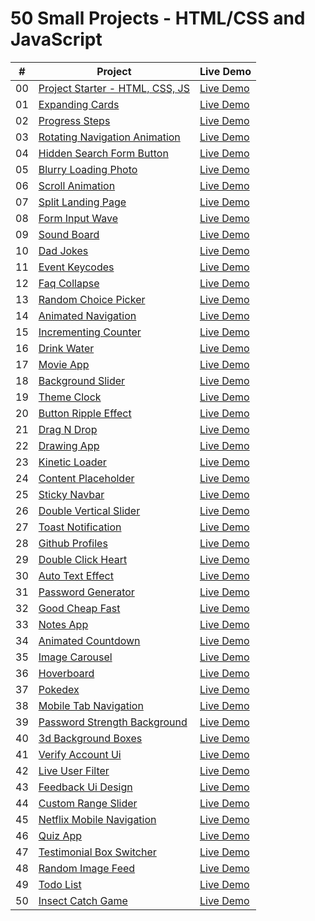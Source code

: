 # 50 Small Projects - HTML/CSS and JavaScript

|  #  | Project                                                                                                              | Live Demo                                                              |
| :-: | -------------------------------------------------------------------------------------------------------------------- | ---------------------------------------------------------------------- |
| 00  | [Project Starter - HTML, CSS, JS](https://github.com/My-Udemy-Learning/50projects50days/tree/main/_project_starter_) | [Live Demo](http://127.0.0.1:5500/_project_starter_/index.html)        |
| 01  | [Expanding Cards](https://github.com/My-Udemy-Learning/50projects50days/tree/main/expanding-cards)                   | [Live Demo](http://127.0.0.1:5500/expanding-cards/index.html)          |
| 02  | [Progress Steps](https://github.com/My-Udemy-Learning/50projects50days/tree/main/progress-steps)                     | [Live Demo](http://127.0.0.1:5500/progress-steps/index.html)           |
| 03  | [Rotating Navigation Animation](https://github.com/My-Udemy-Learning/50projects50days/tree/main/rotating-navigation) | [Live Demo](http://127.0.0.1:5500/rotating-navigation/index.html)      |
| 04  | [Hidden Search Form Button](https://github.com/My-Udemy-Learning/50projects50days/tree/main/hidden-search)           | [Live Demo](http://127.0.0.1:5500/hidden-search/index.html)            |
| 05  | [Blurry Loading Photo](https://github.com/My-Udemy-Learning/50projects50days/tree/main/blurry-loading)               | [Live Demo](http://127.0.0.1:5500/blurry-loading/index.html)           |
| 06  | [Scroll Animation](https://github.com/My-Udemy-Learning/50projects50days/tree/main/scroll-animation)                 | [Live Demo](http://127.0.0.1:5500/scroll-animation/index.html)         |
| 07  | [Split Landing Page](https://github.com/bradtraversy/50projects50days/tree/master/split-landing-page)                | [Live Demo](https://50projects50days.com/projects/split-landing-page/) |
| 08  | [Form Input Wave](https://github.com/My-Udemy-Learning/50projects50days/tree/main/form-input-wave)                   | [Live Demo](http://127.0.0.1:5500/form-input-wave/index.html)          |
| 09  | [Sound Board](https://github.com/My-Udemy-Learning/50projects50days/tree/main/sound-board)                           | [Live Demo](http://127.0.0.1:5500/sound-board/index.html)              |
| 10  | [Dad Jokes](https://github.com/My-Udemy-Learning/50projects50days/tree/main/dad-jokes)                               | [Live Demo](http://127.0.0.1:5500/dad-jokes/index.html)                |
| 11  | [Event Keycodes](https://github.com/My-Udemy-Learning/50projects50days/tree/main/key-codes)                          | [Live Demo](http://127.0.0.1:5500/key-codes/index.html)                |
| 12  | [Faq Collapse](https://github.com/My-Udemy-Learning/50projects50days/tree/main/faq-collapse)                         | [Live Demo](http://127.0.0.1:5500/faq-collapse/index.html)             |
| 13  | [Random Choice Picker](https://github.com/My-Udemy-Learning/50projects50days/tree/main/random-choice-picker)         | [Live Demo](http://127.0.0.1:5500/random-choice-picker/index.html)     |
| 14  | [Animated Navigation](https://github.com/My-Udemy-Learning/50projects50days/tree/main/animated-navigation)           | [Live Demo](http://127.0.0.1:5500/animated-navigation/index.html#)     |
| 15  | [Incrementing Counter](https://github.com/My-Udemy-Learning/50projects50days/tree/main/incrementing-counter)         | [Live Demo](http://127.0.0.1:5500/incrementing-counter/index.html)     |
| 16  | [Drink Water](https://github.com/My-Udemy-Learning/50projects50days/tree/main/drink-water)                           | [Live Demo](http://127.0.0.1:5500/drink-water/index.html)              |
| 17  | [Movie App]()                                                                                                        | [Live Demo](http://127.0.0.1:5500/movie-app/index.html)                |
| 18  | [Background Slider]()                                                                                                | [Live Demo](http://127.0.0.1:5500/background-slider/index.html)        |
| 19  | [Theme Clock]()                                                                                                      | [Live Demo]()                                                          |
| 20  | [Button Ripple Effect]()                                                                                             | [Live Demo]()                                                          |
| 21  | [Drag N Drop]()                                                                                                      | [Live Demo]()                                                          |
| 22  | [Drawing App]()                                                                                                      | [Live Demo]()                                                          |
| 23  | [Kinetic Loader]()                                                                                                   | [Live Demo]()                                                          |
| 24  | [Content Placeholder]()                                                                                              | [Live Demo]()                                                          |
| 25  | [Sticky Navbar]()                                                                                                    | [Live Demo]()                                                          |
| 26  | [Double Vertical Slider]()                                                                                           | [Live Demo]()                                                          |
| 27  | [Toast Notification]()                                                                                               | [Live Demo]()                                                          |
| 28  | [Github Profiles]()                                                                                                  | [Live Demo]()                                                          |
| 29  | [Double Click Heart]()                                                                                               | [Live Demo]()                                                          |
| 30  | [Auto Text Effect]()                                                                                                 | [Live Demo]()                                                          |
| 31  | [Password Generator]()                                                                                               | [Live Demo]()                                                          |
| 32  | [Good Cheap Fast]()                                                                                                  | [Live Demo]()                                                          |
| 33  | [Notes App]()                                                                                                        | [Live Demo]()                                                          |
| 34  | [Animated Countdown]()                                                                                               | [Live Demo]()                                                          |
| 35  | [Image Carousel]()                                                                                                   | [Live Demo]()                                                          |
| 36  | [Hoverboard]()                                                                                                       | [Live Demo]()                                                          |
| 37  | [Pokedex]()                                                                                                          | [Live Demo]()                                                          |
| 38  | [Mobile Tab Navigation]()                                                                                            | [Live Demo]()                                                          |
| 39  | [Password Strength Background]()                                                                                     | [Live Demo]()                                                          |
| 40  | [3d Background Boxes]()                                                                                              | [Live Demo]()                                                          |
| 41  | [Verify Account Ui]()                                                                                                | [Live Demo]()                                                          |
| 42  | [Live User Filter]()                                                                                                 | [Live Demo]()                                                          |
| 43  | [Feedback Ui Design]()                                                                                               | [Live Demo]()                                                          |
| 44  | [Custom Range Slider]()                                                                                              | [Live Demo]()                                                          |
| 45  | [Netflix Mobile Navigation]()                                                                                        | [Live Demo]()                                                          |
| 46  | [Quiz App]()                                                                                                         | [Live Demo]()                                                          |
| 47  | [Testimonial Box Switcher]()                                                                                         | [Live Demo]()                                                          |
| 48  | [Random Image Feed]()                                                                                                | [Live Demo]()                                                          |
| 49  | [Todo List]()                                                                                                        | [Live Demo]()                                                          |
| 50  | [Insect Catch Game]()                                                                                                | [Live Demo]()                                                          |
